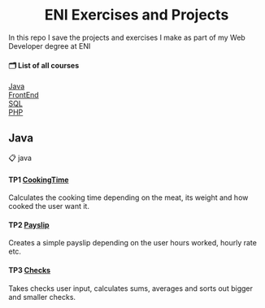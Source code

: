 <h1 align="center">ENI Exercises and Projects</h1>

In this repo I save the projects and exercises I make as part of my Web Developer degree at ENI

#### 🗂 List of all courses

[Java](#Java)  
[FrontEnd](#FrontEnd)  
[SQL](#SQL)  
[PHP](#PHP)  

## Java

📋 java

#### TP1 [CookingTime](https://github.com/afkus3r/eni-exercises/tree/main/java/CookingTime)
Calculates the cooking time depending on the meat, its weight and how cooked the user want it.

#### TP2 [Payslip](https://github.com/afkus3r/eni-exercises/tree/main/java/payslip)
Creates a simple payslip depending on the user hours worked, hourly rate etc.

#### TP3 [Checks](https://github.com/afkus3r/eni-exercises/tree/main/java/Checks)
Takes checks user input, calculates sums, averages and sorts out bigger and smaller checks.